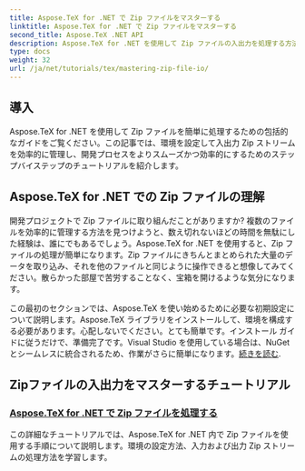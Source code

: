 ```yaml
---
title: Aspose.TeX for .NET で Zip ファイルをマスターする
linktitle: Aspose.TeX for .NET で Zip ファイルをマスターする
second_title: Aspose.TeX .NET API
description: Aspose.TeX for .NET を使用して Zip ファイルの入出力を処理する方法を習得します。ステップバイステップのチュートリアルに従って、ワークフローを効率的に合理化します。
type: docs
weight: 32
url: /ja/net/tutorials/tex/mastering-zip-file-io/
---
```

## 導入

Aspose.TeX for .NET を使用して Zip ファイルを簡単に処理するための包括的なガイドをご覧ください。この記事では、環境を設定して入出力 Zip ストリームを効率的に管理し、開発プロセスをよりスムーズかつ効率的にするためのステップバイステップのチュートリアルを紹介します。

## Aspose.TeX for .NET での Zip ファイルの理解

開発プロジェクトで Zip ファイルに取り組んだことがありますか? 複数のファイルを効率的に管理する方法を見つけようと、数え切れないほどの時間を無駄にした経験は、誰にでもあるでしょう。Aspose.TeX for .NET を使用すると、Zip ファイルの処理が簡単になります。Zip ファイルにきちんとまとめられた大量のデータを取り込み、それを他のファイルと同じように操作できると想像してみてください。散らかった部屋で苦労することなく、宝箱を開けるような気分になります。

この最初のセクションでは、Aspose.TeX を使い始めるために必要な初期設定について説明します。Aspose.TeX ライブラリをインストールして、環境を構成する必要があります。心配しないでください。とても簡単です。インストール ガイドに従うだけで、準備完了です。Visual Studio を使用している場合は、NuGet とシームレスに統合されるため、作業がさらに簡単になります。[続きを読む](./handle-zip-files/).

## Zipファイルの入出力をマスターするチュートリアル
### [Aspose.TeX for .NET で Zip ファイルを処理する](./handle-zip-files/)
この詳細なチュートリアルでは、Aspose.TeX for .NET 内で Zip ファイルを使用する手順について説明します。環境の設定方法、入力および出力 Zip ストリームの処理方法を学習します。